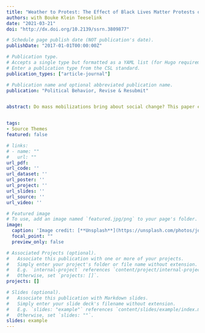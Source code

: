 ```yaml
---
title: "Weather to Protest: The Effect of Black Lives Matter Protests on the 2020 Presidential Election"
authors: with Bouke Klein Teeselink
date: "2021-03-21"
doi: "http://dx.doi.org/10.2139/ssrn.3809877"

# Schedule page publish date (NOT publication's date).
publishDate: "2017-01-01T00:00:00Z"

# Publication type.
# Accepts a single type but formatted as a YAML list (for Hugo requirements).
# Enter a publication type from the CSL standard.
publication_types: ["article-journal"]

# Publication name and optional abbreviated publication name.
publication: "Political Behavior, Revise & Resubmit"


abstract: Do mass mobilizations bring about social change? This paper explores this question by studying the impact of the Black Lives Matter protests that erupted after George Floyd’s death on the 2020 presidential election. We show, through an IV and a Diff-in-Diff approach, that variation in protesting activity caused increased support for the Democratic party in counties with heightened protest activity. Our analysis examines the effects of these protests not only on voting but also on public opinion. By distinguishing between the short-term backlash and the long-term effect on racial attitudes and voting behavior, we provide causal evidence of the protests' overall effect, as well as insights into the timeline and mechanisms through which this influence materialized. We show that the observed effects cannot be fully attributed to changes in turnout, and that protests also engender shifts in people’s attitudes about racial disparities.


tags:
- Source Themes
featured: false

# links:
# - name: ""
#   url: ""
url_pdf: 
url_code: ''
url_dataset: ''
url_poster: ''
url_project: ''
url_slides: ''
url_source: ''
url_video: ''

# Featured image
# To use, add an image named `featured.jpg/png` to your page's folder. 
image:
  caption: 'Image credit: [**Unsplash**](https://unsplash.com/photos/jdD8gXaTZsc)'
  focal_point: ""
  preview_only: false

# Associated Projects (optional).
#   Associate this publication with one or more of your projects.
#   Simply enter your project's folder or file name without extension.
#   E.g. `internal-project` references `content/project/internal-project/index.md`.
#   Otherwise, set `projects: []`.
projects: []

# Slides (optional).
#   Associate this publication with Markdown slides.
#   Simply enter your slide deck's filename without extension.
#   E.g. `slides: "example"` references `content/slides/example/index.md`.
#   Otherwise, set `slides: ""`.
slides: example
---
```

